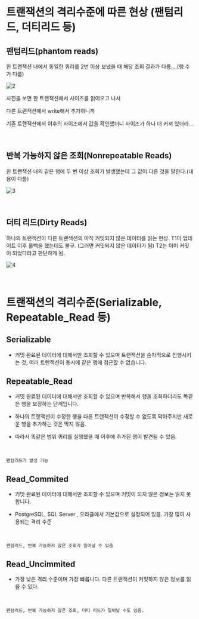 # 트랜잭션의 격리수준에 따른 현상 (팬텀리드, 더티리드 등)

## 팬텀리드(phantom reads)
한 트랜잭션 내에서 동일한 쿼리를 2번 이상 보냈을 때 해당 조회 결과가 다름....(행 수가 다름)

![2](<https://user-images.githubusercontent.com/73810834/210350370-c18c91a8-2b65-4849-ac21-768589f4e152.png>)

사진을 보면 한 트랜잭션에서 사이즈를 읽어오고 나서 

다른 트랜잭션에서 write해서 추가하니까 

기존 트랜잭션에서 이후의 사이즈에서 값을 확인했더니 사이즈가 하나 더 커져 있더라...

<br>

## 반복 가능하지 않은 조회(Nonrepeatable Reads)
한 트랜잭션 내의 같은 행에 두 번 이상 조회가 발생했는데 그 값이 다른 것을 말한다.(내용이 다름)

![3](<https://user-images.githubusercontent.com/73810834/210350990-8f7161aa-4f52-44dc-bdf9-272973d02032.png>)

<br>

## 더티 리드(Dirty Reads)
하나의 트랜잭션이 다른 트랜잭션의 아직 커밋되지 않은 데이터를 읽는 현상.
T1이 업데이트 이후 롤백을 했는데도 불구. (그러면 커밋되지 않은 데이터가 됨) T2는 이미 커밋이 되었다라고 판단하게 됨.

![4](<https://user-images.githubusercontent.com/73810834/210351344-ee93e914-46c9-4114-b58a-82d50df88212.png>)

<br>

# 트랜잭션의 격리수준(Serializable, Repeatable_Read 등)

## Serializable
- 커밋 완료된 데이터에 대해서만 조회할 수 있으며 트랜잭션을 순차적으로 진행시키는 것, 여러 트랜잭션이 동시에 같은 행에 접근할 수 없습니다.

## Repeatable_Read
- 커밋 완료된 데이터에 대해서만 조회할 수 있으며 반복해서 행을 조회하더라도 똑같은 행을 보장하는 단계입니다.

- 하나의 트랜잭션이 수정한 행을 다른 트랜잭션이 수정할 수 없도록 막아주지만 새로운 행을 추가하는 것은 막지 않음.

- 따라서 똑같은 범위 퀴리를 실행했을 때 이후에 추가된 행이 발견될 수 있음.

<br>

    팬텀리드가 발생 가능

## Read_Commited
- 커밋 완료된 데이터에 대해서만 조회할 수 있으며 커밋이 되지 않은 정보는 읽지 못합니다. 

- PostgreSQL, SQL Server , 오라클에서 기본값으로 설정되어 있음. 가장 많이 사용되는 격리 수준

<br>


    팬텀리드, 반복 가능하지 않은 조회가 일어날 수 있음

## Read_Uncimmited
- 가장 낮은 격리 수준이며 가장 빠릅니다. 다른 트랜잭션이 커밋하지 않은 정보를 읽을 수 있다.

<br>

    팬텀리드, 반복 가능하지 않은 조회, 더티 리드가 일어날 수도 있음.


